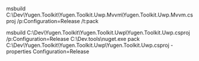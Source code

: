 msbuild C:\Dev\Yugen.Toolkit\Yugen.Toolkit.Uwp.Mvvm\Yugen.Toolkit.Uwp.Mvvm.csproj /p:Configuration=Release /t:pack

msbuild C:\Dev\Yugen.Toolkit\Yugen.Toolkit.Uwp\Yugen.Toolkit.Uwp.csproj /p:Configuration=Release
C:\Dev\.tools\nuget.exe pack C:\Dev\Yugen.Toolkit\Yugen.Toolkit.Uwp\Yugen.Toolkit.Uwp.csproj -properties Configuration=Release